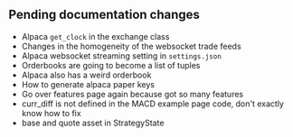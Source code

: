 ## Pending documentation changes

- Alpaca `get_clock` in the exchange class
- Changes in the homogeneity of the websocket trade feeds
- Alpaca websocket streaming setting in `settings.json`
- Orderbooks are going to become a list of tuples
- Alpaca also has a weird orderbook
- How to generate alpaca paper keys
- Go over features page again because got so many features
- curr_diff is not defined in the MACD example page code, don't exactly know how to fix
- base and quote asset in StrategyState